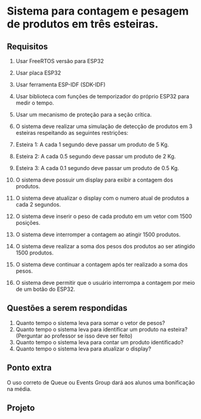 # Sistema para contagem e pesagem de produtos em três esteiras.

## Requisitos

1. Usar FreeRTOS versão para ESP32
1. Usar placa ESP32
1. Usar ferramenta ESP-IDF (SDK-IDF)
1. Usar biblioteca com funções de temporizador do próprio ESP32 para medir o tempo.
1. Usar um mecanismo de proteção para a seção crítica.

2. O sistema deve realizar uma simulação de detecção de produtos em 3 esteiras respeitando as seguintes restrições:
  2. Esteira 1: A cada 1 segundo deve passar um produto de 5 Kg.
  2. Esteira 2: A cada 0.5 segundo deve passar um produto de 2 Kg.
  2. Esteira 3: A cada 0.1 segundo deve passar um produto de 0.5 Kg.
2. O sistema deve possuir um display para exibir a contagem dos produtos.
2. O sistema deve atualizar o display com o numero atual de produtos a cada 2 segundos.
2. O sistema deve inserir o peso de cada produto em um vetor com 1500 posições.
2. O sistema deve interromper a contagem ao atingir 1500 produtos.
2. O sistema deve realizar a soma dos pesos dos produtos ao ser atingido 1500 produtos.
2. O sistema deve continuar a contagem após ter realizado a soma dos pesos.
2. O sistema deve permitir que o usuário interrompa a contagem por meio de um botão do ESP32.


## Questões a serem respondidas 

1. Quanto tempo o sistema leva para somar o vetor de pesos?
1. Quanto tempo o sistema leva para identificar um produto na esteira? (Perguntar ao professor se isso deve ser feito)
1. Quanto tempo o sistema leva para contar um produto identificado? 
1. Quanto tempo o sistema leva para atualizar o display?


## Ponto extra

O uso correto de Queue ou Events Group dará aos alunos uma bonificação na média.

## Projeto

